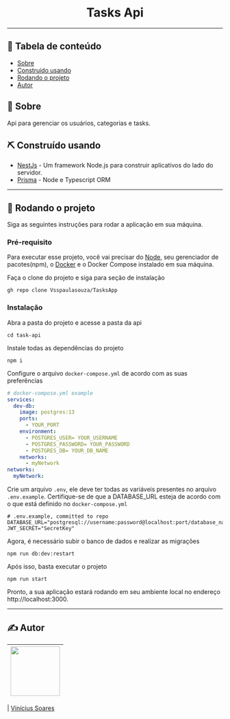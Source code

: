 <h1 align="center">Tasks Api</h1>
 
---
 
## 📝 Tabela de conteúdo
-   [Sobre](#about)
-   [Construído usando](#built_using)
-   [Rodando o projeto](#getting_started)
-   [Autor](#authors)
 
## 🧐 Sobre <a name = "about"></a>
 
Api para gerenciar os usuários, categorias e tasks.
 
## ⛏️ Construído usando <a name = "built_using"></a>
 
-   [NestJs](https://nestjs.com/) - Um framework Node.js para construir aplicativos do lado do servidor.
-   [Prisma](https://www.prisma.io/) - Node e Typescript ORM
  
---
 
## 🏁 Rodando o projeto <a name = "getting_started"></a>
 
Siga as seguintes instruções para rodar a aplicação em sua máquina.
 
### Pré-requisito
 
Para executar esse projeto, você vai precisar do [Node](https://nodejs.org/pt-br/), seu gerenciador de pacotes(npm), o [Docker](https://www.docker.com/) e o Docker Compose instalado em sua máquina.
 
Faça o clone do projeto e siga para seção de instalação
 
```shell
gh repo clone Vsspaulasouza/TasksApp
```
 
### Instalação
 
Abra a pasta do projeto e acesse a pasta da api
 
```shell
cd task-api
```

Instale todas as dependências do projeto

```shell
npm i
```

Configure o arquivo `docker-compose.yml` de acordo com as suas preferências

```yml
# docker-compose.yml example
services:
  dev-db:
    image: postgres:13
    ports:
      - YOUR_PORT
    environment:
      - POSTGRES_USER= YOUR_USERNAME
      - POSTGRES_PASSWORD= YOUR_PASSWORD
      - POSTGRES_DB= YOUR_DB_NAME
    networks:
      - myNetwork
networks:
  myNetwork:
```

Crie um arquivo `.env`, ele deve ter todas as variáveis presentes no arquivo `.env.example`. Certifique-se de que a DATABASE_URL esteja de acordo com o que está definido no `docker-compose.yml`

```dosini
# .env.example, committed to repo
DATABASE_URL="postgresql://username:password@localhost:port/database_name"
JWT_SECRET="SecretKey"
```

Agora, é necessário subir o banco de dados e realizar as migrações

```shell
npm run db:dev:restart
```

Após isso, basta executar o projeto

```shell
npm run start
```

Pronto, a sua aplicação estará rodando em seu ambiente local no endereço http://localhost:3000.

---

## ✍️ Autor <a name = "authors"></a>

| [<img src="https://avatars.githubusercontent.com/u/69551648?v=4" width=115>](https://github.com/Vsspaulasouza) |
| -------------------------------------------------------------------------------------------------------------- |

| [Vinícius Soares](https://github.com/Vsspaulasouza)
